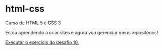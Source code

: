 # html-css
 Curso de HTML 5 e CSS 3

 Estou aprendendo a criar sites e agora vou gerenciar meus repositórios!

 <a href="https://heliooak.github.io/html-css/exercicios/ex001/index.html">Executar o exercício do desafio 10.</a>
